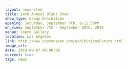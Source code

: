 ```yaml
---
layout: news-item
title: 14th Annual Blab! Show
show_type: Group Exhibition
opening: Saturday, September 7th, 8-11:30PM
on_view: September 7th - September 28th, 2019
venue: Copro Gallery
location: Los Angeles
link: http://www.copronason.com/exhibitionsFuture.html
image_url:
date: 2019-09-07 06:00:00
current: true
tags: news
---
```

